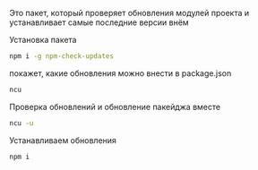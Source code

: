
Это пакет, который проверяет обновления модулей проекта и устанавливает самые последние версии внём

Установка пакета

```bash
npm i -g npm-check-updates
```

покажет, какие обновления можно внести в package.json

```bash
ncu
```

Проверка обновлений и обновление пакейджа вместе

```bash
ncu -u
```

Устанавливаем обновления

```bash
npm i
```